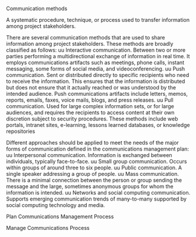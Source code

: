 Communication methods

A systematic procedure, technique, or process used to transfer information among project 
stakeholders.

There are several communication methods that are used to share information among project stakeholders. These 
methods are broadly classified as follows:
uu Interactive communication. Between two or more parties performing a multidirectional exchange of information 
in real time. It employs communications artifacts such as meetings, phone calls, instant messaging, some forms 
of social media, and videoconferencing.
uu Push communication. Sent or distributed directly to specific recipients who need to receive the information. 
This ensures that the information is distributed but does not ensure that it actually reached or was understood 
by the intended audience. Push communications artifacts include letters, memos, reports, emails, faxes, voice 
mails, blogs, and press releases.
uu Pull communication. Used for large complex information sets, or for large audiences, and requires the recipients 
to access content at their own discretion subject to security procedures. These methods include web portals, 
intranet sites, e-learning, lessons learned databases, or knowledge repositories



Different approaches should be applied to meet the needs of the major forms of communication defined in the 
communications management plan:
uu Interpersonal communication. Information is exchanged between individuals, typically face-to-face.
uu Small group communication. Occurs within groups of around three to six people.
uu Public communication. A single speaker addressing a group of people.
uu Mass communication. There is a minimal connection between the person or group sending the message and 
the large, sometimes anonymous groups for whom the information is intended.
uu Networks and social computing communication. Supports emerging communication trends of many-to-many 
supported by social computing technology and media.








Plan Communications Management Process

Manage Communications Process

